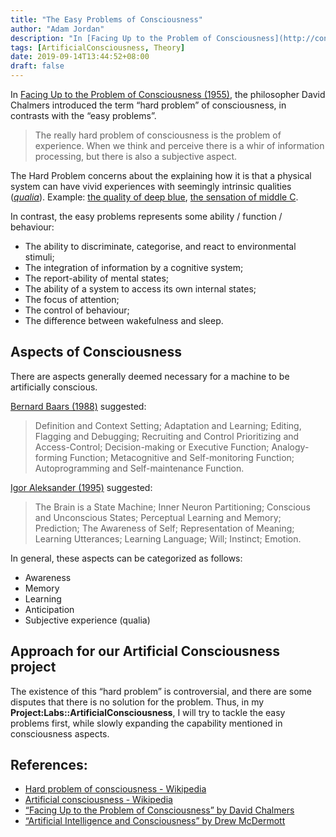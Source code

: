 ```yaml
---
title: "The Easy Problems of Consciousness"
author: "Adam Jordan"
description: "In [Facing Up to the Problem of Consciousness](http://consc.net/papers/facing.html) (1955), the philosopher David Chalmers introduced the term “hard problem” of consciousness, in contrasts with the “easy problems”. We will focus in the easy problems."
tags: [ArtificialConsciousness, Theory]
date: 2019-09-14T13:44:52+08:00
draft: false
---
```


In [Facing Up to the Problem of Consciousness (1955)](http://consc.net/papers/facing.html), the philosopher David Chalmers introduced the term “hard problem” of consciousness, in contrasts with the “easy problems”.

> The really hard problem of consciousness is the problem of experience. When we think and perceive there is a whir of information processing, but there is also a subjective aspect.

The Hard Problem concerns about the explaining how it is that a physical system can have vivid experiences with seemingly intrinsic qualities ([_qualia_](https://en.wikipedia.org/wiki/Qualia)). Example: [the quality of deep blue](https://www.color-hex.com/color-palette/8227), [the sensation of middle C](https://www.youtube.com/watch?v=bo0iOpNa-Kw).

In contrast, the easy problems represents some ability / function / behaviour:

* The ability to discriminate, categorise, and react to environmental stimuli;
* The integration of information by a cognitive system;
* The report-ability of mental states;
* The ability of a system to access its own internal states;
* The focus of attention;
* The control of behaviour;
* The difference between wakefulness and sleep.


## Aspects of Consciousness
There are aspects generally deemed necessary for a machine to be artificially conscious.

[Bernard Baars (1988)](https://web.archive.org/web/20040816183746/http://vesicle.nsi.edu/users/baars/BaarsConsciousnessBook1988/) suggested:

> Definition and Context Setting; Adaptation and Learning; Editing, Flagging and Debugging; Recruiting and Control Prioritizing and Access-Control; Decision-making or Executive Function; Analogy-forming Function; Metacognitive and Self-monitoring Function; Autoprogramming and Self-maintenance Function.

[Igor Aleksander (1995)](https://web.archive.org/web/19970302014628/http://www.ee.ic.ac.uk/research/neural/publications/iwann.html) suggested:

> The Brain is a State Machine; Inner Neuron Partitioning; Conscious and Unconscious States; Perceptual Learning and Memory; Prediction; The Awareness of Self; Representation of Meaning; Learning Utterances; Learning Language; Will; Instinct; Emotion.

In general, these aspects can be categorized as follows:

* Awareness
* Memory
* Learning
* Anticipation
* Subjective experience (qualia)

## Approach for our Artificial Consciousness project
The existence of this “hard problem” is controversial, and there are some disputes that there is no solution for the problem.
Thus, in my **Project:Labs::ArtificialConsciousness**, I will try to tackle the easy problems first, while slowly expanding the capability mentioned in consciousness aspects.


## References:
* [Hard problem of consciousness - Wikipedia](https://en.wikipedia.org/wiki/Hard_problem_of_consciousness)
* [Artificial consciousness - Wikipedia](https://en.wikipedia.org/wiki/Artificial_consciousness)
* [“Facing Up to the Problem of Consciousness” by David Chalmers](http://consc.net/papers/facing.html)
* [“Artificial Intelligence and Consciousness” by Drew McDermott](http://www.cs.yale.edu/homes/dvm/papers/conscioushb.pdf)
